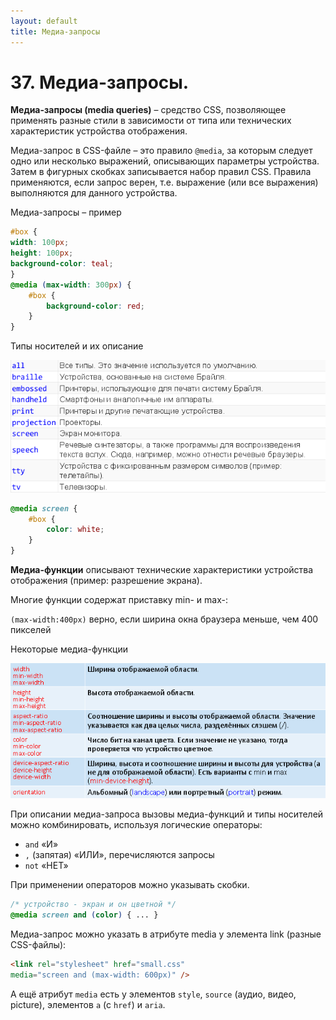 ```yaml
---
layout: default
title: Медиа-запросы
---
```


# 37. Медиа-запросы.

**Медиа-запросы (media queries)** – средство CSS, позволяющее применять разные стили в зависимости от типа или технических характеристик устройства отображения.

Медиа-запрос в CSS-файле – это правило `@media`, за которым следует одно или несколько выражений, описывающих параметры устройства. Затем в фигурных скобках записывается набор правил CSS. Правила применяются, если запрос верен, т.е. выражение (или все выражения) выполняются для данного устройства.


Медиа-запросы – пример

```css
#box {
width: 100px;
height: 100px;
background-color: teal;
}
@media (max-width: 300px) {
    #box {
        background-color: red;
    }
}
```

Типы носителей и их описание

![](images/chrome_2017-05-27_19-03-19.png)

```css
@media screen {
    #box {
        color: white;
    }
}
```

**Медиа-функции** описывают технические характеристики устройства отображения (пример: разрешение экрана).

Многие функции содержат приставку min- и max-:

`(max-width:400px)` верно, если ширина окна браузера меньше, чем 400 пикселей

Некоторые медиа-функции

![](images/chrome_2017-05-27_19-05-52.png)

При описании медиа-запроса вызовы медиа-функций и типы носителей можно комбинировать, используя логические операторы:

* `and` «И»
* `,` (запятая) «ИЛИ», перечисляются запросы
* `not` «НЕТ»

При применении операторов можно указывать скобки.

```css
/* устройство - экран и он цветной */
@media screen and (color) { ... }
```

Медиа-запрос можно указать в атрибуте media у элемента link (разные CSS-файлы):

```html
<link rel="stylesheet" href="small.css"
media="screen and (max-width: 600px)" />
```

А ещё атрибут `media` есть у элементов `style`, `source` (аудио, видео, picture), элементов `a` (с `href`) и `aria`.